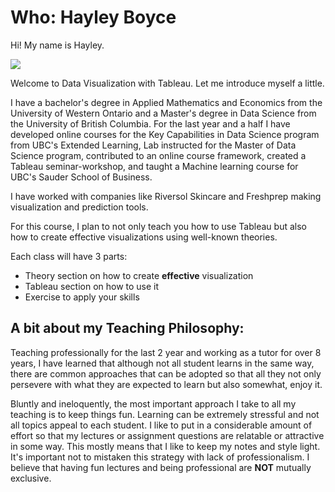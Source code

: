 # Who: Hayley Boyce

Hi! My name is Hayley. 

![](../imgs/hi.png)

Welcome to Data Visualization with Tableau. Let me introduce myself a little. 

I have a bachelor's degree in Applied Mathematics and Economics from the University of Western Ontario and a Master's degree in Data Science from the University of British Columbia. For the last year and a half I have developed online courses for the Key Capabilities in Data Science program from UBC's Extended Learning, Lab instructed for the Master of Data Science program, contributed to an online course framework, created a Tableau seminar-workshop, and taught a Machine learning course for UBC's Sauder School of Business. 

I have worked with companies like Riversol Skincare and Freshprep making visualization and prediction tools. 

For this course, I plan to not only teach you how to use Tableau but also how to create effective visualizations using well-known theories. 

Each class will have 3 parts: 
- Theory section on how to create **effective** visualization
- Tableau section on how to use it
- Exercise to apply your skills

## A bit about my Teaching Philosophy:

Teaching professionally for the last 2 year and working as a tutor for over 8 years, I have learned that although not all student learns in the same way, there are common approaches that can be adopted so that all they not only persevere with what they are expected to learn but also somewhat, enjoy it. 

Bluntly and ineloquently, the most important approach I take to all my teaching is to keep things fun. Learning can be extremely stressful and not all topics appeal to each student. I like to put in a considerable amount of effort so that my lectures or assignment questions are relatable or attractive in some way. This mostly means that I like to keep my notes and style light. It's important not to mistaken this strategy with lack of professionalism. I believe that having fun lectures and being professional are **NOT** mutually exclusive. 
